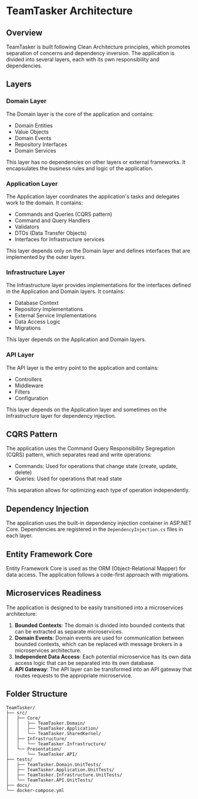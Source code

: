 # TeamTasker Architecture

## Overview

TeamTasker is built following Clean Architecture principles, which promotes separation of concerns and dependency inversion. The application is divided into several layers, each with its own responsibility and dependencies.

## Layers

### Domain Layer

The Domain layer is the core of the application and contains:

- Domain Entities
- Value Objects
- Domain Events
- Repository Interfaces
- Domain Services

This layer has no dependencies on other layers or external frameworks. It encapsulates the business rules and logic of the application.

### Application Layer

The Application layer coordinates the application's tasks and delegates work to the domain. It contains:

- Commands and Queries (CQRS pattern)
- Command and Query Handlers
- Validators
- DTOs (Data Transfer Objects)
- Interfaces for Infrastructure services

This layer depends only on the Domain layer and defines interfaces that are implemented by the outer layers.

### Infrastructure Layer

The Infrastructure layer provides implementations for the interfaces defined in the Application and Domain layers. It contains:

- Database Context
- Repository Implementations
- External Service Implementations
- Data Access Logic
- Migrations

This layer depends on the Application and Domain layers.

### API Layer

The API layer is the entry point to the application and contains:

- Controllers
- Middleware
- Filters
- Configuration

This layer depends on the Application layer and sometimes on the Infrastructure layer for dependency injection.

## CQRS Pattern

The application uses the Command Query Responsibility Segregation (CQRS) pattern, which separates read and write operations:

- Commands: Used for operations that change state (create, update, delete)
- Queries: Used for operations that read state

This separation allows for optimizing each type of operation independently.

## Dependency Injection

The application uses the built-in dependency injection container in ASP.NET Core. Dependencies are registered in the `DependencyInjection.cs` files in each layer.

## Entity Framework Core

Entity Framework Core is used as the ORM (Object-Relational Mapper) for data access. The application follows a code-first approach with migrations.

## Microservices Readiness

The application is designed to be easily transitioned into a microservices architecture:

1. **Bounded Contexts**: The domain is divided into bounded contexts that can be extracted as separate microservices.
2. **Domain Events**: Domain events are used for communication between bounded contexts, which can be replaced with message brokers in a microservices architecture.
3. **Independent Data Access**: Each potential microservice has its own data access logic that can be separated into its own database.
4. **API Gateway**: The API layer can be transformed into an API gateway that routes requests to the appropriate microservice.

## Folder Structure

```
TeamTasker/
├── src/
│   ├── Core/
│   │   ├── TeamTasker.Domain/
│   │   ├── TeamTasker.Application/
│   │   └── TeamTasker.SharedKernel/
│   ├── Infrastructure/
│   │   └── TeamTasker.Infrastructure/
│   └── Presentation/
│       └── TeamTasker.API/
├── tests/
│   ├── TeamTasker.Domain.UnitTests/
│   ├── TeamTasker.Application.UnitTests/
│   ├── TeamTasker.Infrastructure.UnitTests/
│   └── TeamTasker.API.UnitTests/
├── docs/
└── docker-compose.yml
```
